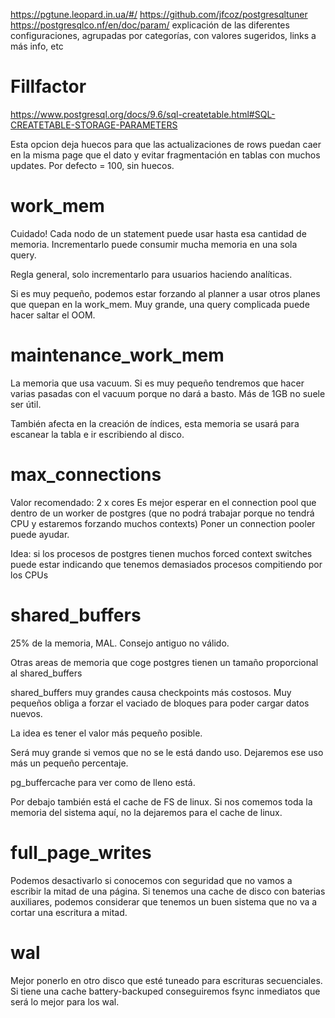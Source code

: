 https://pgtune.leopard.in.ua/#/
https://github.com/jfcoz/postgresqltuner
https://postgresqlco.nf/en/doc/param/
  explicación de las diferentes configuraciones, agrupadas por categorías, con valores sugeridos, links a más info, etc

# Fillfactor
https://www.postgresql.org/docs/9.6/sql-createtable.html#SQL-CREATETABLE-STORAGE-PARAMETERS

Esta opcion deja huecos para que las actualizaciones de rows puedan caer en la misma page que el dato y evitar fragmentación en tablas con muchos updates.
Por defecto = 100, sin huecos.


# work_mem
Cuidado! Cada nodo de un statement puede usar hasta esa cantidad de memoria.
Incrementarlo puede consumir mucha memoria en una sola query.

Regla general, solo incrementarlo para usuarios haciendo analíticas.

Si es muy pequeño, podemos estar forzando al planner a usar otros planes que quepan en la work_mem.
Muy grande, una query complicada puede hacer saltar el OOM.



# maintenance_work_mem
La memoria que usa vacuum.
Si es muy pequeño tendremos que hacer varias pasadas con el vacuum porque no dará a basto.
Más de 1GB no suele ser útil.

También afecta en la creación de índices, esta memoria se usará para escanear la tabla e ir escribiendo al disco.




# max_connections
Valor recomendado: 2 x cores
Es mejor esperar en el connection pool que dentro de un worker de postgres (que no podrá trabajar porque no tendrá CPU y estaremos forzando muchos contexts)
Poner un connection pooler puede ayudar.

Idea: si los procesos de postgres tienen muchos forced context switches puede estar indicando que tenemos demasiados procesos compitiendo por los CPUs



# shared_buffers
25% de la memoria, MAL. Consejo antiguo no válido.

Otras areas de memoria que coge postgres tienen un tamaño proporcional al shared_buffers

shared_buffers muy grandes causa checkpoints más costosos.
Muy pequeños obliga a forzar el vaciado de bloques para poder cargar datos nuevos.

La idea es tener el valor más pequeño posible.

Será muy grande si vemos que no se le está dando uso.
Dejaremos ese uso más un pequeño percentaje.

pg_buffercache para ver como de lleno está.


Por debajo también está el cache de FS de linux.
Si nos comemos toda la memoria del sistema aquí, no la dejaremos para el cache de linux.




# full_page_writes
Podemos desactivarlo si conocemos con seguridad que no vamos a escribir la mitad de una página.
Si tenemos una cache de disco con baterias auxiliares, podemos considerar que tenemos un buen sistema que no va a cortar una escritura a mitad.



# wal
Mejor ponerlo en otro disco que esté tuneado para escrituras secuenciales.
Si tiene una cache battery-backuped conseguiremos fsync inmediatos que será lo mejor para los wal.
